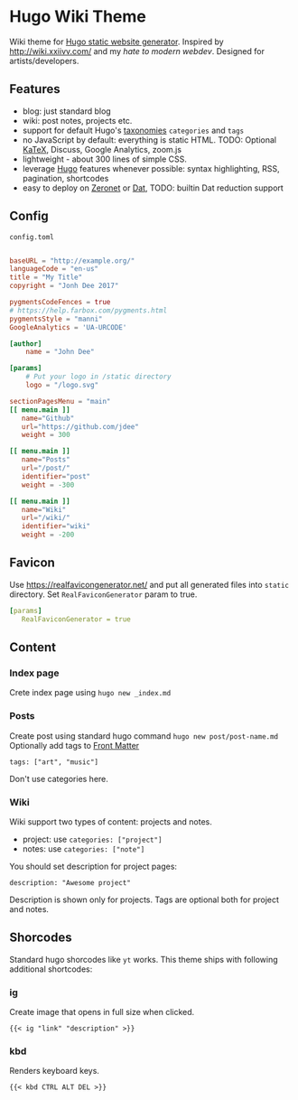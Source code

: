 # Hugo Wiki Theme

Wiki theme for [Hugo static website generator][hugo]. Inspired by http://wiki.xxiivv.com/
and my *hate to modern webdev*. Designed for artists/developers.

## Features

- blog: just standard blog
- wiki: post notes, projects etc.
- support for default Hugo's [taxonomies][taxonomies] `categories` and `tags`
- no JavaScript by default: everything is static HTML. TODO: Optional [KaTeX][katex],
Discuss, Google Analytics, zoom.js
- lightweight - about 300 lines of simple CSS.
- leverage [Hugo][hugo] features whenever possible: syntax highlighting, RSS,
pagination, shortcodes
- easy to deploy on [Zeronet][zeronet] or [Dat][dat], TODO: builtin Dat reduction support

## Config

`config.toml`

``` toml

baseURL = "http://example.org/"
languageCode = "en-us"
title = "My Title"
copyright = "Jonh Dee 2017"

pygmentsCodeFences = true
# https://help.farbox.com/pygments.html
pygmentsStyle = "manni"
GoogleAnalytics = 'UA-URCODE'

[author]
    name = "John Dee"

[params]
    # Put your logo in /static directory
    logo = "/logo.svg"

sectionPagesMenu = "main"
[[ menu.main ]]
   name="Github"
   url="https://github.com/jdee"
   weight = 300

[[ menu.main ]]
   name="Posts"
   url="/post/"
   identifier="post"
   weight = -300

[[ menu.main ]]
   name="Wiki"
   url="/wiki/"
   identifier="wiki"
   weight = -200

```
## Favicon

Use https://realfavicongenerator.net/ and put all generated files into
`static` directory. Set `RealFaviconGenerator` param to true.

``` yaml
[params]
   RealFaviconGenerator = true
```


## Content

### Index page

Crete index page using `hugo new _index.md`

### Posts

Create post using standard hugo command `hugo new post/post-name.md`
Optionally add tags to [Front Matter](https://gohugo.io/content-management/front-matter/)
```
tags: ["art", "music"]
```

Don't use categories here.

### Wiki

Wiki support two types of content: projects and notes.

- project: use `categories: ["project"]`
- notes: use `categories: ["note"]`

You should set description for project pages:
```
description: "Awesome project"
```
Description is shown only for projects.
Tags are optional both for project and notes.

## Shorcodes

Standard hugo shorcodes like `yt` works.
This theme ships with following additional shortcodes:

### ig

Create image that opens in full size when clicked.
```
{{< ig "link" "description" >}}
```

### kbd

Renders keyboard keys.

```
{{< kbd CTRL ALT DEL >}}
```

[hugo]:https://gohugo.io/
[taxonomies]:https://gohugo.io/content-management/taxonomies/
[katex]:https://khan.github.io/KaTeX/
[zeronet]:https://zeronet.io/
[dat]:https://beakerbrowser.com/
